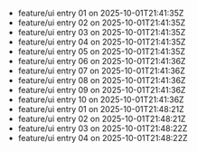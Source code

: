 - feature/ui entry 01 on 2025-10-01T21:41:35Z
- feature/ui entry 02 on 2025-10-01T21:41:35Z
- feature/ui entry 03 on 2025-10-01T21:41:35Z
- feature/ui entry 04 on 2025-10-01T21:41:35Z
- feature/ui entry 05 on 2025-10-01T21:41:35Z
- feature/ui entry 06 on 2025-10-01T21:41:36Z
- feature/ui entry 07 on 2025-10-01T21:41:36Z
- feature/ui entry 08 on 2025-10-01T21:41:36Z
- feature/ui entry 09 on 2025-10-01T21:41:36Z
- feature/ui entry 10 on 2025-10-01T21:41:36Z
- feature/ui entry 01 on 2025-10-01T21:48:21Z
- feature/ui entry 02 on 2025-10-01T21:48:21Z
- feature/ui entry 03 on 2025-10-01T21:48:22Z
- feature/ui entry 04 on 2025-10-01T21:48:22Z
